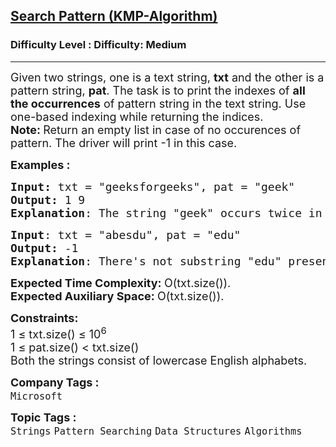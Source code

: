 <h2><a href="https://www.geeksforgeeks.org/problems/search-pattern0205/1?page=1&category=Strings&difficulty=Medium&status=unsolved&sortBy=submissions">Search Pattern (KMP-Algorithm)</a></h2><h3>Difficulty Level : Difficulty: Medium</h3><hr><div class="problems_problem_content__Xm_eO"><p><span style="font-size: 18px;">Given two strings, one is a text string,&nbsp;<strong>txt</strong> and the other is a pattern string, <strong>pat</strong>. The task is to print the indexes of <strong>all the occurrences</strong> of pattern string in the text string. Use one-based indexing while returning the indices.&nbsp;<br><strong>Note:&nbsp;</strong>Return an empty list in case of no occurences of pattern. The driver will print -1 in this case.<br></span></p>
<p><span style="font-size: 18px;"><strong>Examples :</strong></span></p>
<pre><span style="font-size: 18px;"><strong>Input: </strong>txt = "geeksforgeeks", pat = "geek"
<strong>Output:</strong> 1 9
<strong>Explanation</strong>: The string "geek" occurs twice in txt, one starts are index 1 and the other at index 9. </span>
</pre>
<pre><span style="font-size: 18px;"><strong>Input</strong>: txt = "abesdu", pat = "edu"
<strong>Output:</strong> -1
<strong>Explanation</strong>: There's not substring "edu" present in txt.</span>
</pre>
<p><span style="font-size: 18px;"><strong>Expected Time Complexity: </strong>O(txt.size()).<br><strong>Expected Auxiliary Space:&nbsp;</strong>O(txt.size()).</span></p>
<p><span style="font-size: 18px;"><strong>Constraints:</strong><br>1 ≤ txt.size() ≤ 10<sup>6</sup><br>1 ≤ pat.size() &lt; txt.size()<br>Both the strings consist of lowercase English alphabets.</span></p></div><p><span style=font-size:18px><strong>Company Tags : </strong><br><code>Microsoft</code>&nbsp;<br><p><span style=font-size:18px><strong>Topic Tags : </strong><br><code>Strings</code>&nbsp;<code>Pattern Searching</code>&nbsp;<code>Data Structures</code>&nbsp;<code>Algorithms</code>&nbsp;